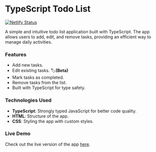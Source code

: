 # TypeScript Todo List

[![Netlify Status](https://api.netlify.com/api/v1/badges/d9e9bc53-867d-45cc-bcca-2189fcbc4fb3/deploy-status)](https://app.netlify.com/sites/tstdl/deploys)

A simple and intuitive todo list application built with TypeScript. The app allows users to add, edit, and remove tasks, providing an efficient way to manage daily activities.

### Features

- Add new tasks.
- Edit existing tasks. :label:**(Beta)**
- Mark tasks as completed.
- Remove tasks from the list.
- Built with TypeScript for type safety.

### Technologies Used

- **TypeScript**: Strongly typed JavaScript for better code quality.
- **HTML**: Structure of the app.
- **CSS**: Styling the app with custom styles.

### Live Demo

Check out the live version of the app [here](https://tstdl.netlify.app).
